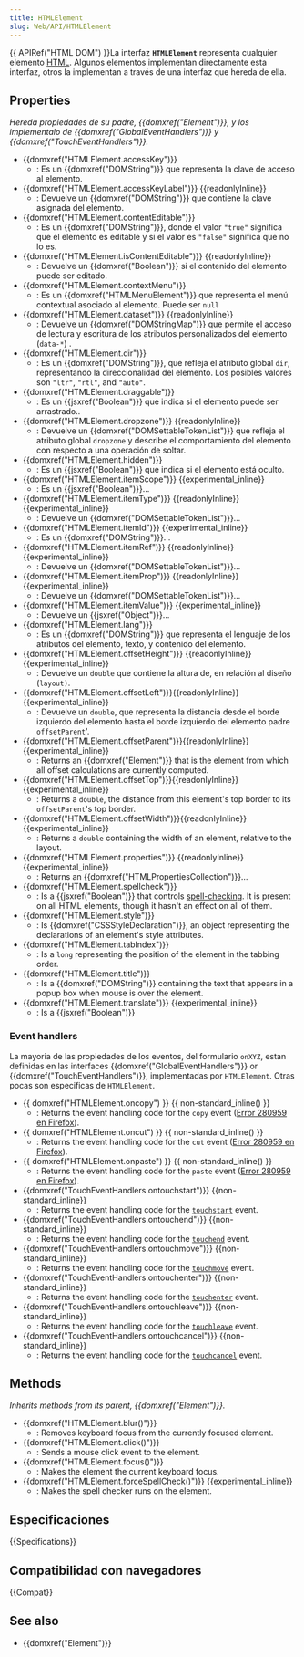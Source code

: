 ```yaml
---
title: HTMLElement
slug: Web/API/HTMLElement
---
```


{{ APIRef("HTML DOM") }}La interfaz **`HTMLElement`** representa cualquier elemento [HTML](/es/docs/Web/HTML). Algunos elementos implementan directamente esta interfaz, otros la implementan a través de una interfaz que hereda de ella.

## Properties

_Hereda propiedades de su padre, {{domxref("Element")}}, y los implementalo de {{domxref("GlobalEventHandlers")}} y {{domxref("TouchEventHandlers")}}._

- {{domxref("HTMLElement.accessKey")}}
  - : Es un {{domxref("DOMString")}} que representa la clave de acceso al elemento.
- {{domxref("HTMLElement.accessKeyLabel")}} {{readonlyInline}}
  - : Devuelve un {{domxref("DOMString")}} que contiene la clave asignada del elemento.
- {{domxref("HTMLElement.contentEditable")}}
  - : Es un {{domxref("DOMString")}}, donde el valor `"true"` significa que el elemento es editable y si el valor es `"false"` significa que no lo es.
- {{domxref("HTMLElement.isContentEditable")}} {{readonlyInline}}
  - : Devuelve un {{domxref("Boolean")}} si el contenido del elemento puede ser editado.
- {{domxref("HTMLElement.contextMenu")}}
  - : Es un {{domxref("HTMLMenuElement")}} que representa el menú contextual asociado al elemento. Puede ser `null`
- {{domxref("HTMLElement.dataset")}} {{readonlyInline}}
  - : Devuelve un {{domxref("DOMStringMap")}} que permite el acceso de lectura y escritura de los atributos personalizados del elemento (`data-*`) .
- {{domxref("HTMLElement.dir")}}
  - : Es un {{domxref("DOMString")}}, que refleja el atributo global `dir`, representando la direccionalidad del elemento. Los posibles valores son `"ltr"`, `"rtl"`, and `"auto"`.
- {{domxref("HTMLElement.draggable")}}
  - : Es un {{jsxref("Boolean")}} que indica si el elemento puede ser arrastrado..
- {{domxref("HTMLElement.dropzone")}} {{readonlyInline}}
  - : Devuelve un {{domxref("DOMSettableTokenList")}} que refleja el atributo global `dropzone` y describe el comportamiento del elemento con respecto a una operación de soltar.
- {{domxref("HTMLElement.hidden")}}
  - : Es un {{jsxref("Boolean")}} que indica si el elemento está oculto.
- {{domxref("HTMLElement.itemScope")}} {{experimental_inline}}
  - : Es un {{jsxref("Boolean")}}...
- {{domxref("HTMLElement.itemType")}} {{readonlyInline}}{{experimental_inline}}
  - : Devuelve un {{domxref("DOMSettableTokenList")}}…
- {{domxref("HTMLElement.itemId")}} {{experimental_inline}}
  - : Es un {{domxref("DOMString")}}…
- {{domxref("HTMLElement.itemRef")}} {{readonlyInline}}{{experimental_inline}}
  - : Devuelve un {{domxref("DOMSettableTokenList")}}…
- {{domxref("HTMLElement.itemProp")}} {{readonlyInline}}{{experimental_inline}}
  - : Devuelve un {{domxref("DOMSettableTokenList")}}…
- {{domxref("HTMLElement.itemValue")}} {{experimental_inline}}
  - : Devuelve un {{jsxref("Object")}}…
- {{domxref("HTMLElement.lang")}}
  - : Es un {{domxref("DOMString")}} que representa el lenguaje de los atributos del elemento, texto, y contenido del elemento.
- {{domxref("HTMLElement.offsetHeight")}} {{readonlyInline}}{{experimental_inline}}
  - : Devuelve un `double` que contiene la altura de, en relación al diseño (`layout)`.
- {{domxref("HTMLElement.offsetLeft")}}{{readonlyInline}}{{experimental_inline}}
  - : Devuelve un `double`, que representa la distancia desde el borde izquierdo del elemento hasta el borde izquierdo del elemento padre `offsetParent`'.
- {{domxref("HTMLElement.offsetParent")}}{{readonlyInline}}{{experimental_inline}}
  - : Returns an {{domxref("Element")}} that is the element from which all offset calculations are currently computed.
- {{domxref("HTMLElement.offsetTop")}}{{readonlyInline}}{{experimental_inline}}
  - : Returns a `double`, the distance from this element's top border to its `offsetParent`'s top border.
- {{domxref("HTMLElement.offsetWidth")}}{{readonlyInline}}{{experimental_inline}}
  - : Returns a `double` containing the width of an element, relative to the layout.
- {{domxref("HTMLElement.properties")}} {{readonlyInline}}{{experimental_inline}}
  - : Returns an {{domxref("HTMLPropertiesCollection")}}…
- {{domxref("HTMLElement.spellcheck")}}
  - : Is a {{jsxref("Boolean")}} that controls [spell-checking](/es/docs/Web/HTML/Global_attributes/spellcheck). It is present on all HTML elements, though it hasn't an effect on all of them.
- {{domxref("HTMLElement.style")}}
  - : Is {{domxref("CSSStyleDeclaration")}}, an object representing the declarations of an element's style attributes.
- {{domxref("HTMLElement.tabIndex")}}
  - : Is a `long` representing the position of the element in the tabbing order.
- {{domxref("HTMLElement.title")}}
  - : Is a {{domxref("DOMString")}} containing the text that appears in a popup box when mouse is over the element.
- {{domxref("HTMLElement.translate")}} {{experimental_inline}}
  - : Is a {{jsxref("Boolean")}}

### Event handlers

La mayoria de las propiedades de los eventos, del formulario `onXYZ`, estan definidas en las interfaces {{domxref("GlobalEventHandlers")}} or {{domxref("TouchEventHandlers")}}, implementadas por `HTMLElement`. Otras pocas son especificas de `HTMLElement`.

- {{ domxref("HTMLElement.oncopy") }} {{ non-standard_inline() }}
  - : Returns the event handling code for the `copy` event ([Error 280959 en Firefox](https://bugzil.la/280959)).
- {{ domxref("HTMLElement.oncut") }} {{ non-standard_inline() }}
  - : Returns the event handling code for the `cut` event ([Error 280959 en Firefox](https://bugzil.la/280959)).
- {{ domxref("HTMLElement.onpaste") }} {{ non-standard_inline() }}
  - : Returns the event handling code for the `paste` event ([Error 280959 en Firefox](https://bugzil.la/280959)).
- {{domxref("TouchEventHandlers.ontouchstart")}} {{non-standard_inline}}
  - : Returns the event handling code for the [`touchstart`](/es/docs/Web/API/Element/touchstart_event) event.
- {{domxref("TouchEventHandlers.ontouchend")}} {{non-standard_inline}}
  - : Returns the event handling code for the [`touchend`](/es/docs/Web/API/Element/touchend_event) event.
- {{domxref("TouchEventHandlers.ontouchmove")}} {{non-standard_inline}}
  - : Returns the event handling code for the [`touchmove`](/es/docs/Web/API/Element/touchmove_event) event.
- {{domxref("TouchEventHandlers.ontouchenter")}} {{non-standard_inline}}
  - : Returns the event handling code for the [`touchenter`](/es/docs/Web/Reference/Events/touchenter) event.
- {{domxref("TouchEventHandlers.ontouchleave")}} {{non-standard_inline}}
  - : Returns the event handling code for the [`touchleave`](/es/docs/Web/Reference/Events/touchleave) event.
- {{domxref("TouchEventHandlers.ontouchcancel")}} {{non-standard_inline}}
  - : Returns the event handling code for the [`touchcancel`](/es/docs/Web/API/Element/touchcancel_event) event.

## Methods

_Inherits methods from its parent, {{domxref("Element")}}._

- {{domxref("HTMLElement.blur()")}}
  - : Removes keyboard focus from the currently focused element.
- {{domxref("HTMLElement.click()")}}
  - : Sends a mouse click event to the element.
- {{domxref("HTMLElement.focus()")}}
  - : Makes the element the current keyboard focus.
- {{domxref("HTMLElement.forceSpellCheck()")}} {{experimental_inline}}
  - : Makes the spell checker runs on the element.

## Especificaciones

{{Specifications}}

## Compatibilidad con navegadores

{{Compat}}

## See also

- {{domxref("Element")}}
